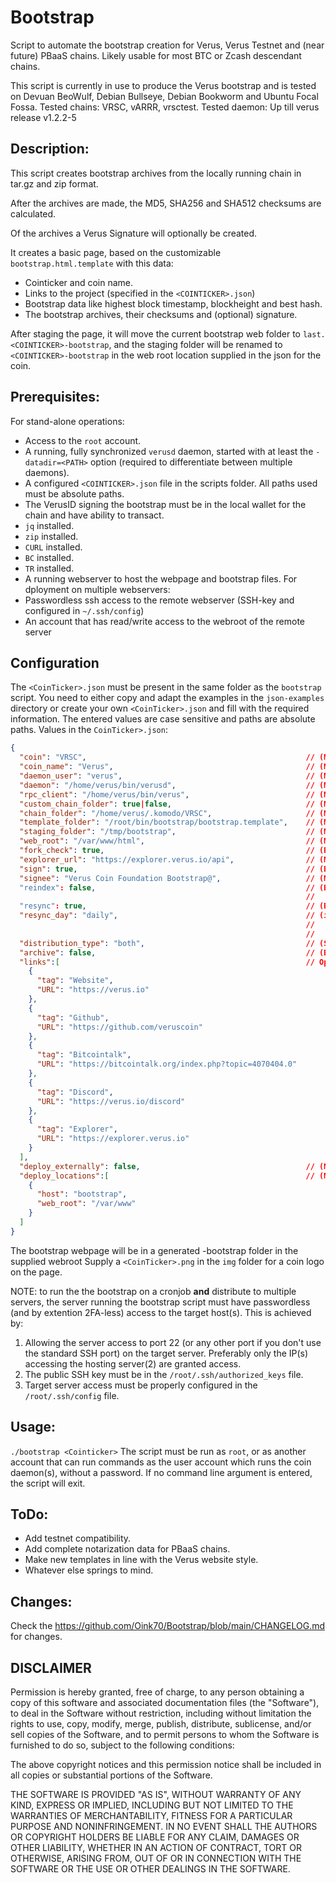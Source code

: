 # Bootstrap
Script to automate the bootstrap creation for Verus, Verus Testnet and (near future) PBaaS chains. Likely usable for most BTC or Zcash descendant chains.

This script is currently in use to produce the Verus bootstrap and is tested on Devuan BeoWulf, Debian Bullseye, Debian Bookworm  and Ubuntu Focal Fossa.
Tested chains: VRSC, vARRR, vrsctest.
Tested daemon: Up till verus release v1.2.2-5

## Description:
This script creates bootstrap archives from the locally running chain in tar.gz and zip format.

After the archives are made, the MD5, SHA256 and SHA512 checksums are calculated.

Of the archives a Verus Signature will optionally be created.

It creates a basic page, based on the customizable `bootstrap.html.template` with this data:
 - Cointicker and coin name.
 - Links to the project (specified in the `<COINTICKER>.json`)
 - Bootstrap data like highest block timestamp, blockheight and best hash.
 - The bootstrap archives, their checksums and (optional) signature.

After staging the page, it will move the current bootstrap web folder to `last.<COINTICKER>-bootstrap`, and the staging folder will be renamed to `<COINTICKER>-bootstrap` in the web root location supplied in the json for the coin.

## Prerequisites:
For stand-alone operations:
 - Access to the `root` account.
 - A running, fully synchronized `verusd` daemon, started with at least the `-datadir=<PATH>` option (required to differentiate between multiple daemons).
 - A configured `<COINTICKER>.json` file in the scripts folder. All paths used must be absolute paths.
 - The VerusID signing the bootstrap must be in the local wallet for the chain and have ability to transact.
 - `jq` installed.
 - `zip` installed.
 - `CURL` installed.
 - `BC` installed.
 - `TR` installed.
 - A running webserver to host the webpage and bootstrap files.
For dployment on multiple webservers:
 - Passwordless ssh access to the remote webserver (SSH-key and configured in `~/.ssh/config`)
 - An account that has read/write access to the webroot of the remote server

## Configuration
The `<CoinTicker>.json` must be present in the same folder as the `bootstrap` script. You need to  either copy and adapt the examples in the `json-examples` directory or create your own
`<CoinTicker>.json` and fill with the required information. The entered values are case sensitive and paths are absolute paths.
Values in the `CoinTicker>.json`:
```json
{
  "coin": "VRSC",                                                 // (Mandatory) The genarlly accepted cointicker
  "coin_name": "Verus",                                           // (Mandatory) The name for the chain
  "daemon_user": "verus",                                         // (Mandatory) The linux user that is running the coin daemon
  "daemon": "/home/verus/bin/verusd",                             // (Mandatory) The complete path to (and including) the coindeamon, DO NOT ADD ANY PARAMETERS
  "rpc_client": "/home/verus/bin/verus",                          // (Mandatory) The complete path to (and including) the RPC client, DO NOT ADD ANY PARAMETERS
  "custom_chain_folder": true|false,                              // (Mandatory, Boolean)   
  "chain_folder": "/home/verus/.komodo/VRSC",                     // (Mandatory) The complate path to the chain data
  "template_folder": "/root/bin/bootstrap/bootstrap.template",    // (Mandatory) The complete path to the template for the website
  "staging_folder": "/tmp/bootstrap",                             // (Mandatory) The complete path to the temporary staging folder
  "web_root": "/var/www/html",                                    // (Mandatory) The complete path to the webroot of the webserver
  "fork_check": true,                                             // (Boolean)   If true do external checks to the link supplied in "explorer_url"
  "explorer_url": "https://explorer.verus.io/api",                // (Mandatory when "fork_check": true) URL to the external blockchain explorer, used for fork checking and block- and hash-links on the site.
  "sign": true,                                                   // (Boolean)   Whether to sign the archive with a VerusID
  "signee": "Verus Coin Foundation Bootstrap@",                   // (Mandatory when "sign": true) The ID on the chain to sign
  "reindex": false,                                               // (Boolean)   When true, the chain will reindex after bootstrap creation.
                                                                  //             This value is overridden by "resync": true
  "resync": true,                                                 // (Boolean)   Synchronize the chain from genesis after bootstrap generation
  "resync_day": "daily",                                          // (integer or text) Text "daily" will trigger a resync on any weekday
                                                                  //                   Number 0-6 will trigger the resync ONLY on that weekday
                                                                  //                   0=Sunday, 1=Monday, ... , 6=Saturday
  "distribution_type": "both",                                    // (String)    "zip", "tar" or "both". defaults to "tar" if not present.
  "archive": false,                                               // (Boolean)   After finishing bootstrap, create a "COIN-bootstrap.tar" in the standard webfolder
  "links":[                                                       // Optional:   "tag" and "URL" pairs included in the bootstrap webpage
    {
      "tag": "Website",
      "URL": "https://verus.io"
    },
    {
      "tag": "Github",
      "URL": "https://github.com/veruscoin"
    },
    {
      "tag": "Bitcointalk",
      "URL": "https://bitcointalk.org/index.php?topic=4070404.0"
    },
    {
      "tag": "Discord",
      "URL": "https://verus.io/discord"
    },
    {
      "tag": "Explorer",
      "URL": "https://explorer.verus.io"
    }
  ],
  "deploy_externally": false,                                     // (Mandatory, boolean) Deploy to external server(s)
  "deploy_locations":[                                            // (Mandatory when "deploy_externally" is true) "external_location" and "external_web_root" pairs for each external location to deploy to.
    {
      "host": "bootstrap",
      "web_root": "/var/www"
    }
  ]
}
```
The bootstrap webpage will be in a generated <COIN>-bootstrap folder in the supplied webroot
Supply a `<CoinTicker>.png` in the `img` folder for a coin logo on the page.

NOTE: to run the the bootstrap on a cronjob **and** distribute to multiple servers, the server running the bootstrap script must have passwordless (and by extention 2FA-less) access to the target host(s). This is achieved by:
1. Allowing the server access to port 22 (or any other port if you don't use the standard SSH port) on the target server. Preferably only the IP(s) accessing the hosting server(2) are granted access.
2. The public SSH key must be in the `/root/.ssh/authorized_keys` file.
3. Target server access must be properly configured in the `/root/.ssh/config` file.

## Usage:
`./bootstrap <Cointicker>`
The script must be run as `root`, or as another account that can run commands as the user account which runs the coin daemon(s), without a password.
If no command line argument is entered, the script will exit.

## ToDo:
 - Add testnet compatibility.
 - Add complete notarization data for PBaaS chains.
 - Make new templates in line with the Verus website style.
 - Whatever else springs to mind.


## Changes:
Check the https://github.com/Oink70/Bootstrap/blob/main/CHANGELOG.md for changes.

## DISCLAIMER
Permission is hereby granted, free of charge, to any person obtaining a copy of this software and associated documentation files (the "Software"), to deal in the Software without restriction, including without limitation the rights to use, copy, modify, merge, publish, distribute, sublicense, and/or sell copies of the Software, and to permit persons to whom the Software is furnished to do so, subject to the following conditions:

The above copyright notices and this permission notice shall be included in all copies or substantial portions of the Software.

THE SOFTWARE IS PROVIDED "AS IS", WITHOUT WARRANTY OF ANY KIND, EXPRESS OR IMPLIED, INCLUDING BUT NOT LIMITED TO THE WARRANTIES OF MERCHANTABILITY, FITNESS FOR A PARTICULAR PURPOSE AND NONINFRINGEMENT. IN NO EVENT SHALL THE AUTHORS OR COPYRIGHT HOLDERS BE LIABLE FOR ANY CLAIM, DAMAGES OR OTHER LIABILITY, WHETHER IN AN ACTION OF CONTRACT, TORT OR OTHERWISE, ARISING FROM, OUT OF OR IN CONNECTION WITH THE SOFTWARE OR THE USE OR OTHER DEALINGS IN THE SOFTWARE.
